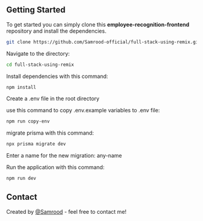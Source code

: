 ## Getting Started 
To get started you can simply clone this **employee-recognition-frontend** repository and install the dependencies.
```bash
git clone https://github.com/Samrood-official/full-stack-using-remix.git
```
Navigate to the directory:
```bash
cd full-stack-using-remix
```

Install dependencies with this command:
```bash
npm install
```

Create a .env file in the root directory 

use this command to copy .env.example variables to .env file:

```bash
npm run copy-env
```

migrate prisma with this command:
```bash
npx prisma migrate dev
```

Enter a name for the new migration: any-name

Run the application with this command:
```bash
npm run dev
```

## Contact
Created by [@Samrood](https://www.linkedin.com/in/samrood-a-93b148227/) - feel free to contact me!
